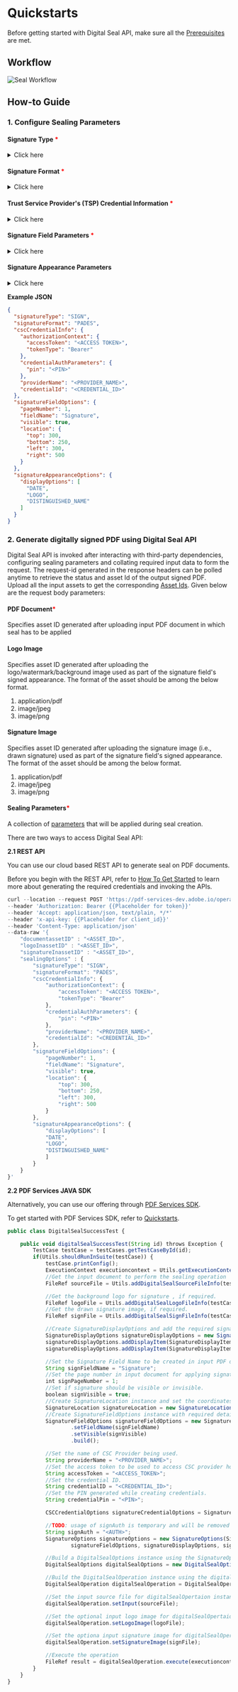 # Quickstarts

Before getting started with Digital Seal API, make sure all the [Prerequisites](prerequisites.md) are met. 

## Workflow

![Seal Workflow](../images/sealFlow.png)

## How-to Guide

### 1. Configure Sealing Parameters

#### Signature Type <span style="color:red">*</span>

<details>
<summary>Click here</summary>

Specifies the type of digital signature being applied
 * Author signatures/ CERTIFY : first signature in the document often created by the document author, and there can be at most one in any given document.
 * Recipient signatures/ SIGN : Digital signatures which are signed with a certificate.
API currently supports SIGN signature type.

</details>

#### Signature Format <span style="color:red">*</span>

<details>
<summary>Click here</summary>

Specifies the format of the digital signature. API supports below formats
* PADES : This is the latest and improved format which is more strict, concrete and secure.
          For more details refer to [ETSI TS 102 778-3](https://www.etsi.org/deliver/etsi_ts/102700_102799/10277803/01.02.01_60/ts_10277803v010201p.pdf)  
* PKCS#7 : PKCS #7 signature is comparatively more relaxed and it's possible to change more things in PDF without invalidating digital signatures.
           For more details refer to [ISO 32000-1](https://opensource.adobe.com/dc-acrobat-sdk-docs/standards/pdfstandards/pdf/PDF32000_2008.pdf)

</details>

#### Trust Service Provider's (TSP) Credential Information <span style="color:red">*</span>  

<details>
<summary>Click here</summary>

Encapsulates the [certificate credential](/overview/digital-seal-api/prerequisites/#1-procure-certificate-credentials) to be used 
for signing and the associated authentication and authorization data.

* **TSP Name**<span style="color:red">*</span>
<br/>Specifies the name of the Trust Service Provider used to generate the certificate.

* **TSP Credential Id**<span style="color:red">*</span>
<br/>Specifies the Digital ID stored with the TSP provider that should be used for signing.

* **TSP Authorization Context**<span style="color:red">*</span>
<br/>Encapsulates the service authorization data required to communicate with the TSP and access CSC provider APIs.

  * **Access Token**<span style="color:red">*</span>
  <br/>Specifies the service access token used to authorize access to the CSC provider hosted APIs.
   
  * **Token Type**
  <br/>Specifies the type of service token which is Bearer.

* **TSP Credential Authorization Parameter**<span style="color:red">*</span>
<br/>Encapsulates the credentials authorization information required to authorize access to their signing keys.

   * **PIN**<span style="color:red">*</span>
   <br/>Specifies the PIN associated with credential id.

</details>

#### Signature Field Parameters <span style="color:red">*</span>

<details>
<summary>Click here</summary>

Encapsulates the parameters required to create a new unsigned signature field or sign an existing field.

* **Field Name**<span style="color:red">*</span>
<br/>Specified the field name for the signature field.
* **Visibility**
<br/>Specified whether the signature field is visible or not. Set to true to create a visible signature. Set to false to 
create an invisible (hidden) signature. The default value is true.
* **Page Number**<span style="color:red">*</span>
<br/>Specifies the number of the page to which the signature field should be attached.
* **Location**<span style="color:red">*</span>
<br/>Encapsulates the parameters related to the location of the signature field.

  * **Left**<span style="color:red">*</span>
  <br/>Specifies the left-most x-coordinate of the signature appearance's bounding box in default PDF user 
    space units.
  * **Bottom**<span style="color:red">*</span>
  <br/>Specifies the bottom-most y-coordinate of the signature appearance's bounding box in default PDF user 
    space units.
  * **Right**<span style="color:red">*</span>
  <br/>Specifies the right-most x-coordinate of the signature appearance's bounding box in default PDF user 
    space units.
  * **Top**<span style="color:red">*</span>
  <br/>Specifies the top-most y-coordinate of the signature appearance's bounding box in default PDF user 
    space units.

</details>

#### Signature Appearance Parameters

<details>
<summary>Click here</summary>

Encapsulates the parameters related to the appearance of the signature field

   * **Display Parameters**<span style="color:red">*</span>
   <br/>An enum set of display items: NAME, DATE, LOGO, DISTINGUISHED_NAME, LABELS. Specifies the information to display in the signature.
   <br/> 
   
   **NAME** - Specifies that the signer's name should be displayed in the signature appearance.This is a default value.<br/> 
   
   **DATE** - Specifies that the signing date/time should be displayed in the signature appearance. This option only controls whether the value of the 
   time/date in the signature dictionary is displayed or not. This value should not be mistaken for a signed timestamp 
   from a timestamp authority. <br/> 
   
   **DISTINGUISHED_NAME** - Specifies that the distinguished name information from the 
   signer's certificate should be displayed in the signature appearance. <br/>
   
   **LABELS** - Specifies that text labels should 
   be displayed in the signature appearance. This is a default value. <br/>
   
   **LOGO** - Specifies that the logo should be 
   displayed in the signature appearance. If a logo image was not supplied in the request body,  the default Acrobat trefoil image is used.  

</details>

**Example JSON**
```json
{
  "signatureType": "SIGN",
  "signatureFormat": "PADES",
  "cscCredentialInfo": {
    "authorizationContext": {
      "accessToken": "<ACCESS TOKEN>",
      "tokenType": "Bearer"
    },
    "credentialAuthParameters": {
      "pin": "<PIN>"
    },
    "providerName": "<PROVIDER_NAME>",
    "credentialId": "<CREDENTIAL_ID>"
  },
  "signatureFieldOptions": {
    "pageNumber": 1,
    "fieldName": "Signature",
    "visible": true,
    "location": {
      "top": 300,
      "bottom": 250,
      "left": 300,
      "right": 500
    }
  },
  "signatureAppearanceOptions": {
    "displayOptions": [
      "DATE",
      "LOGO",
      "DISTINGUISHED_NAME"
    ]
  }
}
```

### 2. Generate digitally signed PDF using Digital Seal API
Digital Seal API is invoked after interacting with third-party dependencies, configuring sealing parameters and collating 
required input data to form the request. The request-id generated in the response headers can be polled anytime 
to retrieve the status and asset Id of the output signed PDF. <br/>
Upload all the input assets to get the corresponding [Asset Ids](https://wiki.corp.adobe.com/pages/viewpage.action?pageId=2589901901#CustomTempstorage(forDCPlatformAPIs)-Upload/downloadassets). 
Given below are the request body parameters:

#### PDF Document<span style="color:red">*</span> 
Specifies asset ID generated after uploading input PDF document in which seal has to be applied

#### Logo Image
Specifies asset ID generated after uploading the logo/watermark/background image used as part of the 
signature field's signed appearance. The format of the asset should be among 
the below format.

1. application/pdf
2. image/jpeg
3. image/png

#### Signature Image
Specifies asset ID generated after uploading the signature image (i.e., drawn signature) used as part of 
the signature field's signed appearance. The format of the asset should be among 
the below format.

1. application/pdf
2. image/jpeg
3. image/png

#### Sealing Parameters<span style="color:red">*</span>
A collection of [parameters](/overview/digital-seal-api/quickstarts/#1-configure-sealing-parameters) 
that will be applied during seal creation.

There are two ways to access Digital Seal API:

**2.1 REST API**

You can use our cloud based REST API to generate seal on PDF documents.
<InlineAlert slots="text"/>

Before you begin with the REST API, refer to [How To Get Started](https://documentcloud.adobe.com/document-services/index.html#how-to-get-started-) to learn more about generating the required credentials and invoking the APIs.

```javascript
curl --location --request POST 'https://pdf-services-dev.adobe.io/operation/digitalseal'
--header 'Authorization: Bearer {{Placeholder for token}}'
--header 'Accept: application/json, text/plain, */*'
--header 'x-api-key: {{Placeholder for client_id}}'
--header 'Content-Type: application/json'
--data-raw '{
    "documentassetID" : "<ASSET_ID>",
    "logoInassetID" : "<ASSET_ID>",
    "signatureInassetID" : "<ASSET_ID>",
    "sealingOptions" : {
        "signatureType": "SIGN",
        "signatureFormat": "PADES",
        "cscCredentialInfo": {
            "authorizationContext": {
                "accessToken": "<ACCESS TOKEN>",
                "tokenType": "Bearer"
            },
            "credentialAuthParameters": {
                "pin": "<PIN>"
            },
            "providerName": "<PROVIDER_NAME>",
            "credentialId": "<CREDENTIAL_ID>"
        },
        "signatureFieldOptions": {
            "pageNumber": 1,
            "fieldName": "Signature",
            "visible": true,
            "location": {
                "top": 300,
                "bottom": 250,
                "left": 300,
                "right": 500
            }
        },
        "signatureAppearanceOptions": {
            "displayOptions": [
            "DATE",
            "LOGO",
            "DISTINGUISHED_NAME"
            ]
        }
    }
}'
```

**2.2 PDF Services JAVA SDK**

Alternatively, you can use our offering through [PDF Services SDK](../pdf-services-api#sdk).

<InlineAlert slots="text"/>

To get started with PDF Services SDK, refer to [Quickstarts](../pdf-services-api).

```javascript
public class DigitalSealSuccessTest {

    public void digitalSealSuccessTest(String id) throws Exception {
        TestCase testCase = testCases.getTestCaseById(id);
        if(Utils.shouldRunInSuite(testCase)) {
            testCase.printConfig();
            ExecutionContext executioncontext = Utils.getExecutionContext(testCase);
            //Get the input document to perform the sealing operation
            FileRef sourceFile = Utils.addDigitalSealSourceFileInfo(testCase);

            //Get the background logo for signature , if required.
            FileRef logoFile = Utils.addDigitalSealLogoFileInfo(testCase);
            //Get the drawn signature image, if required.
            FileRef signFile = Utils.addDigitalSealSignFileInfo(testCase);

            //Create SignatureDisplayOptions and add the required signature display items to it
            SignatureDisplayOptions signatureDisplayOptions = new SignatureDisplayOptions();
            signatureDisplayOptions.addDisplayItem(SignatureDisplayItem.DATE);
            signatureDisplayOptions.addDisplayItem(SignatureDisplayItem.LOGO);

            //Set the Signature Field Name to be created in input PDF document.
            String signFieldName = "Signature";
            //Set the page number in input document for applying signature.
            int signPageNumber = 1;
            //Set if signature should be visible or invisible.
            boolean signVisible = true;
            //Create SignatureLocation instance and set the coordinates for applying signature
            SignatureLocation signatureLocation = new SignatureLocation(150, 250, 350, 200);;
            //Create SignatureFieldOptions instance with required details.
            SignatureFieldOptions signatureFieldOptions = new SignatureFieldOptions.Builder(signatureLocation, signPageNumber)
                    .setFieldName(signFieldName)
                    .setVisible(signVisible)
                    .build();

            //Set the name of CSC Provider being used.
            String providerName = "<PROVIDER_NAME>";
            //Set the access token to be used to access CSC provider hosted APIs.
            String accessToken = "<ACCESS_TOKEN>";
            //Set the credential ID.
            String credentialID = "<CREDENTIAL_ID>";
            //Set the PIN generated while creating credentials.
            String credentialPin = "<PIN>";

            CSCCredentialOptions signatureCredentialOptions = SignatureCredentialOptions.cscCredentialOptions(providerName, credentialID, credentialPin, accessToken);

            //TODO: usage of signAuth is temporary and will be removed after service to service token support.
            String signAuth = "<AUTH>";
            SignatureOptions signatureOptions = new SignatureOptions(SignatureType.SIGN, SignatureFormat.PKCS7, signatureCredentialOptions,
                    signatureFieldOptions, signatureDisplayOptions, signAuth);

            //Build a DigitalSealOptions instance using the SignatureOptions instance
            DigitalSealOptions digitalSealOptions = new DigitalSealOptions(signatureOptions);

            //Build the DigitalSealOperation instance using the digitalSealOptions instance
            DigitalSealOperation digitalSealOperation = DigitalSealOperation.createNew(digitalSealOptions);

            //Set the input source file for digitalSealOpertaion instance
            digitalSealOperation.setInput(sourceFile);

            //Set the optional input logo image for digitalSealOpertaion instance
            digitalSealOperation.setLogoImage(logoFile);

            //Set the optiona input signature image for digitalSealOpertaion instance
            digitalSealOperation.setSignatureImage(signFile);

            //Execute the operation
            FileRef result = digitalSealOperation.execute(executioncontext);
        }
    }
}
```





